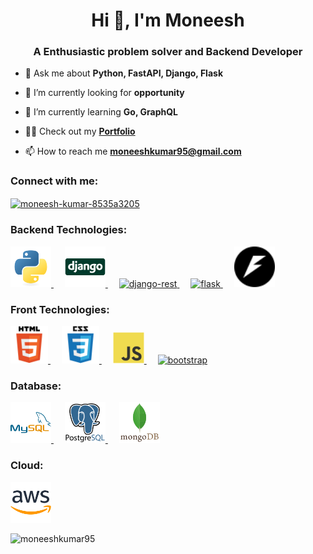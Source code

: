 <h1 align="center">Hi 👋, I'm Moneesh</h1>
<h3 align="center">A Enthusiastic problem solver and Backend Developer</h3>

- 💬 Ask me about **Python, FastAPI, Django, Flask**

- 🔭 I’m currently looking for **opportunity**

- 🌱 I’m currently learning **Go, GraphQL**

- 👨‍💻 Check out my <a href="https://moneesh.herokuapp.com"><b>Portfolio</b></a>

- 📫 How to reach me **moneeshkumar95@gmail.com**

<h3 align="left">Connect with me:</h3>
<p align="left">
<a href="https://linkedin.com/in/moneesh-kumar-8535a3205" target="blank"><img align="center" src="https://raw.githubusercontent.com/rahuldkjain/github-profile-readme-generator/master/src/images/icons/Social/linked-in-alt.svg" alt="moneesh-kumar-8535a3205" height="30" width="40" /></a>
</p>

<h3 align="left">Backend Technologies:</h3>
<p>
  <a href="https://www.python.org" target="_blank" rel="noreferrer"> 
    <img src="https://raw.githubusercontent.com/devicons/devicon/master/icons/python/python-original.svg" alt="python" width="65" height="65"/>
  </a>&emsp;
  <a href="https://www.djangoproject.com/" target="_blank" rel="noreferrer"> 
    <img src="https://raw.githubusercontent.com/devicons/devicon/master/icons/django/django-original.svg" alt="django" width="65" height="65"/>
  </a>&emsp;
  <a href="https://www.django-rest-framework.org/" target="_blank" rel="noreferrer"> 
    <img src="https://ksr-ugc.imgix.net/assets/011/705/984/4ea78430d3ad7dc88106a7b973248ba7_original.jpg?ixlib=rb-4.0.2&crop=faces&w=1552&h=873&fit=crop&v=1463687041&auto=format&frame=1&q=92&s=16f9ae9168eecef976e5a19887afb152" alt="django-rest" width="65" height="65"/>
  </a>&emsp;
  <a href="https://flask.palletsprojects.com/" target="_blank" rel="noreferrer">
    <img src="https://www.vectorlogo.zone/logos/pocoo_flask/pocoo_flask-icon.svg" alt="flask" width="65" height="65"/>
  </a>&emsp;
  <a href="https://fastapi.tiangolo.com/" target="_blank" rel="noreferrer">
    <img src="https://raw.githubusercontent.com/simple-icons/simple-icons/3df8991a88f2433ddaedb0f78a247d5623cd6fe5/icons/fastapi.svg" alt="fast-api" width="65" height="65"/>
  </a>
</p>

<h3 align="left">Front Technologies:</h3>
<p>
  <a href="https://www.w3.org/html/" target="_blank" rel="noreferrer"> 
    <img src="https://raw.githubusercontent.com/devicons/devicon/master/icons/html5/html5-original-wordmark.svg" alt="html5" width="60" height="60"/> 
  </a>&emsp;
  <a href="https://www.w3schools.com/css/" target="_blank" rel="noreferrer"> 
    <img src="https://raw.githubusercontent.com/devicons/devicon/master/icons/css3/css3-original-wordmark.svg" alt="css3" width="60" height="60"/> 
  </a>&emsp;
  <a href="https://developer.mozilla.org/en-US/docs/Web/JavaScript" target="_blank" rel="noreferrer"> 
    <img src="https://raw.githubusercontent.com/devicons/devicon/master/icons/javascript/javascript-original.svg" alt="javascript" width="50" height="50"/> 
  </a>&emsp;
  <a href="https://getbootstrap.com/" target="_blank" rel="noreferrer">
      <img src="https://www.vectorlogo.zone/logos/getbootstrap/getbootstrap-icon.svg" alt="bootstrap" width="50" height="50"/>
  </a>
</p>

<h3 align="left">Database:</h3>
<p>
  <a href="https://www.mysql.com/" target="_blank" rel="noreferrer">
    <img src="https://raw.githubusercontent.com/devicons/devicon/master/icons/mysql/mysql-original-wordmark.svg" alt="mysql" width="65" height="65"/>
  </a>&emsp;
  <a href="https://www.postgresql.org" target="_blank" rel="noreferrer"> 
    <img src="https://raw.githubusercontent.com/devicons/devicon/master/icons/postgresql/postgresql-original-wordmark.svg" alt="postgresql" width="65" height="65"/> 
  </a>&emsp;
  <a href="https://www.mongodb.com/" target="_blank" rel="noreferrer">
    <img src="https://raw.githubusercontent.com/devicons/devicon/master/icons/mongodb/mongodb-original-wordmark.svg" alt="mongodb" width="65" height="65"/>
  </a>
</p>

<h3 align="left">Cloud:</h3>
<p>
  <a href="https://aws.amazon.com" target="_blank" rel="noreferrer"> 
    <img src="https://raw.githubusercontent.com/devicons/devicon/master/icons/amazonwebservices/amazonwebservices-original-wordmark.svg" alt="aws" width="65" height="65"/> 
  </a>
</p>

<p><img align="left" src="https://github-readme-stats.vercel.app/api/top-langs?username=moneeshkumar95&show_icons=true&locale=en&layout=compact" alt="moneeshkumar95" /></p>

<br>

